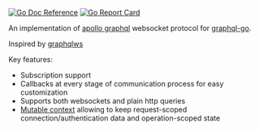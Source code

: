 [![Go Doc Reference](https://godoc.org/github.com/eientei/wsgraphql?status.svg)](https://godoc.org/github.com/eientei/wsgraphql)
[![Go Report Card](https://goreportcard.com/badge/github.com/eientei/wsgraphql)](https://goreportcard.com/report/github.com/eientei/wsgraphql)


An implementation of
[apollo graphql](https://github.com/apollographql/subscriptions-transport-ws/blob/master/PROTOCOL.md)
websocket protocol for
[graphql-go](https://github.com/graphql-go/graphql).

Inspired by [graphqlws](https://github.com/functionalfoundry/graphqlws)

Key features:

- Subscription support
- Callbacks at every stage of communication process for easy customization 
- Supports both websockets and plain http queries
- [Mutable context](https://godoc.org/github.com/eientei/wsgraphql/mutable) allowing to keep request-scoped 
  connection/authentication data and operation-scoped state
